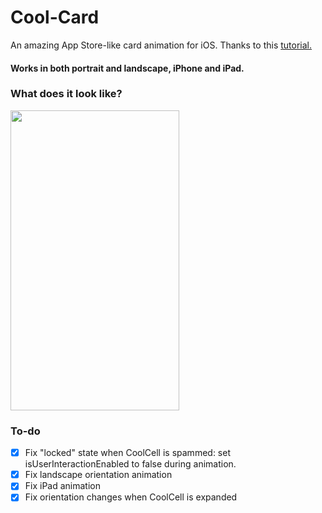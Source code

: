 # Cool-Card
An amazing App Store-like card animation for iOS.
Thanks to this [tutorial.](https://stormotion.io/blog/how-to-make-a-modified-appstore-like-animation/)
#### Works in both portrait and landscape, iPhone and iPad.
### What does it look like?
<img src="https://github.com/KOUD3R/Cool-Card/blob/master/CoolCard.gif" width="270" height="480" />

### To-do
- [X] Fix "locked" state when CoolCell is spammed: set isUserInteractionEnabled to false during animation.
- [X] Fix landscape orientation animation
- [X] Fix iPad animation
- [X] Fix orientation changes when CoolCell is expanded
